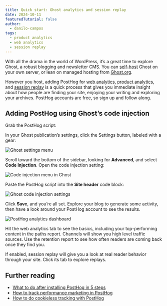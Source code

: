 ```yaml
---
title: Quick start: Ghost analytics and session replay
date: 2024-10-11
featuredTutorial: false
author:
  - danilo-campos
tags:
  - product analytics
  - web analytics
  - session replay
---
```


With all the drama in the world of WordPress, it’s a great time to explore Ghost, a robust blogging and newsletter CMS. You can [self-host](https://ghost.org/docs/install/) Ghost on your own server, or lean on managed hosting from [Ghost.org](https://ghost.org).

However you host, adding PostHog for [web analytics](/docs/web-analytics), [product analytics](/docs/product-analytics), and [session replay](/docs/session-replay) is a quick process that gives you immediate insight about how people are finding your site, enjoying your writing and exploring your archives. PostHog accounts are free, so sign up and follow along.

## Adding PostHog using Ghost’s code injection

Grab the PostHog script:

<Snippet />

In your Ghost publication’s settings, click the Settings button, labeled with a gear:

![Ghost settings menu](https://res.cloudinary.com/dmukukwp6/image/upload/ghost_settings_e1f6c4b436.png)

Scroll toward the bottom of the sidebar, looking for **Advanced**, and select **Code Injection**. Open the code injection setting:

![Code injection menu in Ghost](https://res.cloudinary.com/dmukukwp6/image/upload/code_injection_menu_66fa301caf.png)

Paste the PostHog script into the **Site header** code block:

![Ghost code injection settings](https://res.cloudinary.com/dmukukwp6/image/upload/ghost_settings_e1f6c4b436.png)

Click **Save**, and you’re all set. Explore your blog to generate some activity, then have a look around your PostHog account to see the results.

![PostHog analytics dashboard](https://res.cloudinary.com/dmukukwp6/image/upload/analytics_e7d33fb290.png)

Hit the web analytics tab to see the basics, including your top-performing content in the paths report. Channels will show you high level traffic sources. Use the retention report to see how often readers are coming back once they find you.

If enabled, session replay will give you a look at real reader behavior through your site. Click its tab to explore replays.

## Further reading

- [What to do after installing PostHog in 5 steps](/tutorials/next-steps-after-installing)
- [How to track performance marketing in PostHog](/tutorials/performance-marketing)
- [How to do cookieless tracking with PostHog](/tutorials/cookieless-tracking)